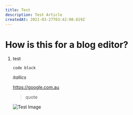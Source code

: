 ```yaml
---
title: Test
description: Test Article
createdAt: 2021-03-27T03:42:00.619Z
---
```

# How is this for a blog editor?

1. test

   `code block`

   *itallics*

   <https://google.com.au>

   > quote

   ![Test Image](/staticAssets/uploads/footy-og.png "Test Image Title")